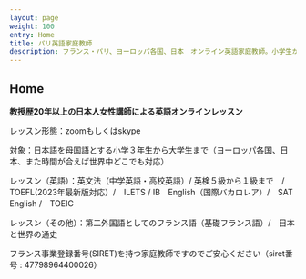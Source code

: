```yaml
---
layout: page
weight: 100
entry: Home
title: パリ英語家庭教師
description: フランス・パリ、ヨーロッパ各国、日本　オンライン英語家庭教師。小学生から大学生までの英語レッスン：英文法、英語エッセイ、資格試験（英検/TOEFL/IB/SAT/IELTS/TOEIC)
---
```


## Home

**教授歴20年以上の日本人女性講師による英語オンラインレッスン**

レッスン形態：zoomもしくはskype

対象：日本語を母国語とする小学３年生から大学生まで（ヨーロッパ各国、日本、また時間が合えば世界中どこでも対応）

レッスン（英語）：英文法（中学英語・高校英語）/ 英検５級から１級まで　/ TOEFL(2023年最新版対応）/　ILETS / IB　English（国際バカロレア）/　SAT English /　TOEIC 

レッスン（その他）：第二外国語としてのフランス語（基礎フランス語）/　日本と世界の通史

フランス事業登録番号(SIRET)を持つ家庭教師ですのでご安心ください（siret番号 : 47798964400026）
